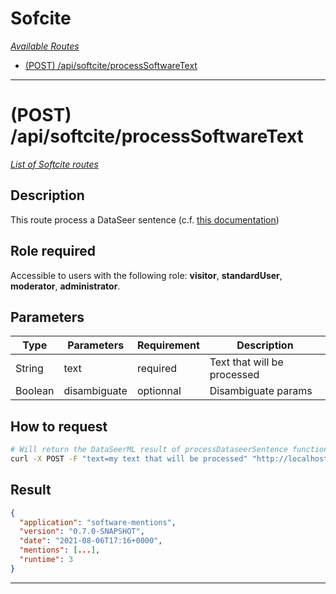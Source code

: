 # Sofcite

*[Available Routes](../API.md#available-routes)*

  - [(POST) /api/softcite/processSoftwareText](#post-apisoftciteprocesssoftwaretext)

---

# (POST) /api/softcite/processSoftwareText

*[List of Softcite routes](#softcite)*

## Description

This route process a DataSeer sentence (c.f. [this documentation](https://github.com/ourresearch/software-mentions#web-api))

## Role required

Accessible to users with the following role: **visitor**, **standardUser**, **moderator**, **administrator**.

## Parameters

<table>
  <thead>
    <tr>
      <th>Type</th>
      <th>Parameters</th>
      <th>Requirement</th>
      <th>Description</th>
    </tr>
  </thead>
  <tbody>
    <tr>
      <td>String</td>
      <td>text</td>
      <td>required</td>
      <td>Text that will be processed</td>
    </tr>
    <tr>
      <td>Boolean</td>
      <td>disambiguate</td>
      <td>optionnal</td>
      <td>Disambiguate params</td>
    </tr>
  </tbody>
</table>

## How to request

```bash
# Will return the DataSeerML result of processDataseerSentence functionnality (JSON formated)
curl -X POST -F "text=my text that will be processed" "http://localhost:3000/api/softcite/processSoftwareText"
```

## Result

```json
{
  "application": "software-mentions",
  "version": "0.7.0-SNAPSHOT",
  "date": "2021-08-06T17:16+0000",
  "mentions": [...],
  "runtime": 3
}
```

---